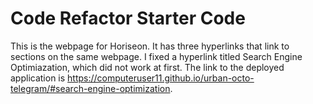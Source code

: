 # Code Refactor Starter Code
This is the webpage for Horiseon. It has three hyperlinks that link to sections on the same webpage. I fixed 
a hyperlink titled Search Engine Optimiazation, which did not work at first. The link to the deployed application 
is https://computeruser11.github.io/urban-octo-telegram/#search-engine-optimization.